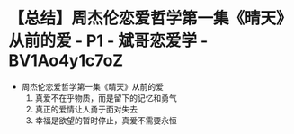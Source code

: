 # 【总结】周杰伦恋爱哲学第一集《晴天》从前的爱 - P1 - 斌哥恋爱学 - BV1Ao4y1c7oZ

-   周杰伦恋爱哲学第一集《晴天》从前的爱
    1.  真爱不在乎物质，而是留下的记忆和勇气
    2.  真正的爱情让人勇于面对失去
    3.  幸福是欲望的暂时停止，真爱不需要永恒